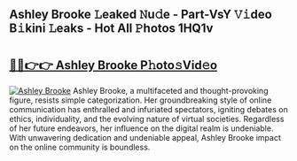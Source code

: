 ## Ashley Brooke 𝙻eaked 𝙽u𝚍e - Part-VsY 𝚅𝚒deo B𝚒kini 𝙻eaks - Hot All 𝙿hotos 1HQ1v

# <h2><a href="http://ld2frf.urlbe.top/?page=Ashley+Brooke">🔗🔗👉👉 Ashley Brooke P𝚑oto𝚜Vid𝚎o</a></h2>

[![Ashley Brooke](https://i.imgur.com/eBuTRDB.gif)](http://ld2frf.urlbe.top/?page=Ashley+Brooke)
Ashley Brooke, a multifaceted and thought-provoking figure, resists simple categorization. Her groundbreaking style of online communication has enthralled and infuriated spectators, igniting debates on ethics, individuality, and the evolving nature of virtual societies. Regardless of her future endeavors, her influence on the digital realm is undeniable. With unwavering dedication and undeniable appeal, Ashley Brooke impact on the online community is boundless.
